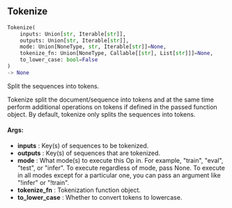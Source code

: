 ## Tokenize
```python
Tokenize(
	inputs: Union[str, Iterable[str]],
	outputs: Union[str, Iterable[str]],
	mode: Union[NoneType, str, Iterable[str]]=None,
	tokenize_fn: Union[NoneType, Callable[[str], List[str]]]=None,
	to_lower_case: bool=False
)
-> None
```
Split the sequences into tokens.

Tokenize split the document/sequence into tokens and at the same time perform additional operations on tokens if
defined in the passed function object. By default, tokenize only splits the sequences into tokens.


#### Args:

* **inputs** :  Key(s) of sequences to be tokenized.
* **outputs** :  Key(s) of sequences that are tokenized.
* **mode** :  What mode(s) to execute this Op in. For example, "train", "eval", "test", or "infer". To execute        regardless of mode, pass None. To execute in all modes except for a particular one, you can pass an argument        like "!infer" or "!train".
* **tokenize_fn** :  Tokenization function object.
* **to_lower_case** :  Whether to convert tokens to lowercase.